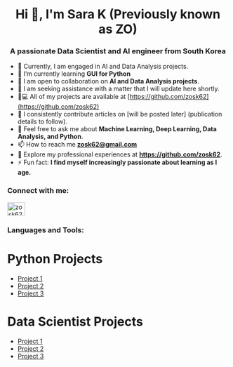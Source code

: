 <h1 align="center">Hi 👋, I'm Sara K (Previously known as ZO) </h1>
<h3 align="center">A passionate Data Scientist and AI engineer from South Korea</h3>

- 🔭 Currently, I am engaged in AI and Data Analysis projects.
- 🌱 I’m currently learning **GUI for Python**
- 👯 I am open to collaboration on **AI and Data Analysis projects**.
- 🤝 I am seeking assistance with a matter that I will update here shortly.
- 👨💻 All of my projects are available at [https://github.com/zosk62](https://github.com/zosk62)
- 📝 I consistently contribute articles on [will be posted later] (publication details to follow).
- 💬 Feel free to ask me about **Machine Learning, Deep Learning, Data Analysis, and Python**.
- 📫 How to reach me **zosk62@gmail.com**
- 📄 Explore my professional experiences at **https://github.com/zosk62**.
- ⚡ Fun fact: **I find myself increasingly passionate about learning as I age.**

<h3 align="left">Connect with me:</h3>
<p align="left">
  <a href="https://kaggle.com/zosk62" target="blank"><img align="center" src="https://raw.githubusercontent.com/rahuldkjain/github-profile-readme-generator/master/src/images/icons/Social/kaggle.svg" alt="zosk62" height="30" width="40" /></a>
</p>

<h3 align="left">Languages and Tools:</h3>
<p align="left">
  <!-- Your existing list of languages and tools here -->
</p>

# Python Projects
- [Project 1](https://github.com/zosk62/python-project-1)
- [Project 2](https://github.com/zosk62/python-project-2)
- [Project 3](https://github.com/zosk62/python-project-3)

# Data Scientist Projects
- [Project 1](https://github.com/zosk62/data-scientist-project-1)
- [Project 2](https://github.com/zosk62/data-scientist-project-2)
- [Project 3](https://github.com/zosk62/data-scientist-project-3)

